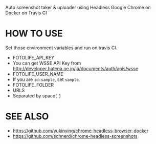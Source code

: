 Auto screenshot taker & uploader using Headless Google Chrome on Docker on Travis CI

# HOW TO USE

Set those environment variables and run on travis CI.

- FOTOLIFE_API_KEY
 - You can get WSSE API Key from http://developer.hatena.ne.jp/ja/documents/auth/apis/wsse
- FOTOLIFE_USER_NAME
 - If you are `id:sample`, set `sample`.
- FOTOLIFE_FOLDER
- URLS
 - Separated by space(` `)

# SEE ALSO

- https://github.com/yukinying/chrome-headless-browser-docker
- https://github.com/schnerd/chrome-headless-screenshots
